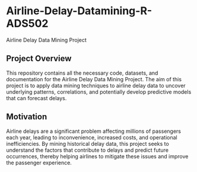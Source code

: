 # Airline-Delay-Datamining-R-ADS502
Airline Delay Data Mining Project
## Project Overview
This repository contains all the necessary code, datasets, and documentation for the Airline Delay Data Mining Project. The aim of this project is to apply data mining techniques to airline delay data to uncover underlying patterns, correlations, and potentially develop predictive models that can forecast delays.

## Motivation
Airline delays are a significant problem affecting millions of passengers each year, leading to inconvenience, increased costs, and operational inefficiencies. By mining historical delay data, this project seeks to understand the factors that contribute to delays and predict future occurrences, thereby helping airlines to mitigate these issues and improve the passenger experience.
